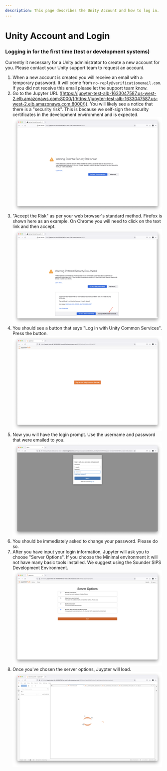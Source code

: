 ```yaml
---
description: This page describes the Unity Account and how to log in.
---
```


# Unity Account and Login

### Logging in for the first time (test or development systems)

Currently it necessary for a Unity administrator to create a new account for you. Please contact your Unity support team to request an account.

1. When a new account is created you will receive an email with a temporary password. It will come from `no-reply@verificationemail.com`. If you did not receive this email please let the support team know.
2. Go to the Jupyter URL ([https://jupyter-test-alb-1633047587.us-west-2.elb.amazonaws.com:8000/](https://jupyter-test-alb-1633047587.us-west-2.elb.amazonaws.com:8000/)). You will likely see a notice that there is a "security risk". This is because we self-sign the security certificates in the development environment and is expected.  \
   ![](../../.gitbook/assets/login-1-security-risk.png)
3. "Accept the Risk" as per your web browser's standard method. Firefox is shown here as an example. On Chrome you will need to click on the text link and then accept.\
   ![](../../.gitbook/assets/login-2-accept-risk.png)
4. You should see a button that says "Log in with Unity Common Services".  Press the button.\
   ![](<../../.gitbook/assets/login-3-orange-button (1).png>)
5. Now you will have the login prompt. Use the username and password that were emailed to you. \
   ![](../../.gitbook/assets/login-4-user-pass.png)
6. You should be immediately asked to change your password. Please do so.
7. After you have input your login information, Jupyter will ask you to choose "Server Options". If you choose the Minimal environment it will not have many basic tools installed. We suggest using the Sounder SIPS Development Environment.\
   ![](../../.gitbook/assets/login-5-server-options.png)
8. Once you've chosen the server options, Juypter will load. \
   ![](../../.gitbook/assets/login-6-jupyter-loading.png)
